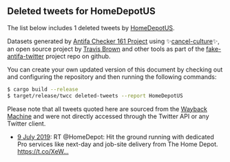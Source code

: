 ## Deleted tweets for HomeDepotUS

The list below includes 1 deleted tweets by
[HomeDepotUS](https://twitter.com/HomeDepotUS).



Datasets generated by [Antifa Checker 161 Project](https://twitter.com/antifacheck161) using ✨[cancel-culture](https://github.com/travisbrown/cancel-culture)✨, an open source project by 
[Travis Brown](https://twitter.com/travisbrown) and other tools as part of the 
[fake-antifa-twitter](https://github.com/antifacheck161/fake-antifa-twitter) project repo on github.

You can create your own updated version of this document by checking out and configuring the
repository and then running the following commands:

```bash
$ cargo build --release
$ target/release/twcc deleted-tweets --report HomeDepotUS
```

Please note that all tweets quoted here are sourced from the
[Wayback Machine](https://web.archive.org) and were not directly accessed through the Twitter API or
any Twitter client.

* [ 9 July 2019](https://web.archive.org/web/20190709023642/https://twitter.com/HomeDepotUS/status/1148420685305303040): RT @HomeDepot: Hit the ground running with dedicated Pro services like next-day and job-site delivery from The Home Depot. https://t.co/XeW… <!--1148420685305303040-->
